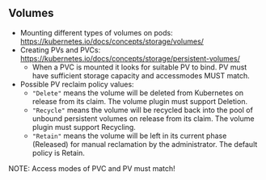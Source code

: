 ## Volumes

- Mounting different types of volumes on pods: https://kubernetes.io/docs/concepts/storage/volumes/
- Creating PVs and PVCs: https://kubernetes.io/docs/concepts/storage/persistent-volumes/
  - When a PVC is mounted it looks for suitable PV to bind. PV must have sufficient storage capacity and accessmodes MUST match.
- Possible PV reclaim policy values:
     - `"Delete"` means the volume will be deleted from Kubernetes on release
     from its claim. The volume plugin must support Deletion.
     - `"Recycle"` means the volume will be recycled back into the pool of
     unbound persistent volumes on release from its claim. The volume plugin
     must support Recycling.
     - `"Retain"` means the volume will be left in its current phase (Released)
     for manual reclamation by the administrator. The default policy is Retain.

NOTE: Access modes of PVC and PV must match!

